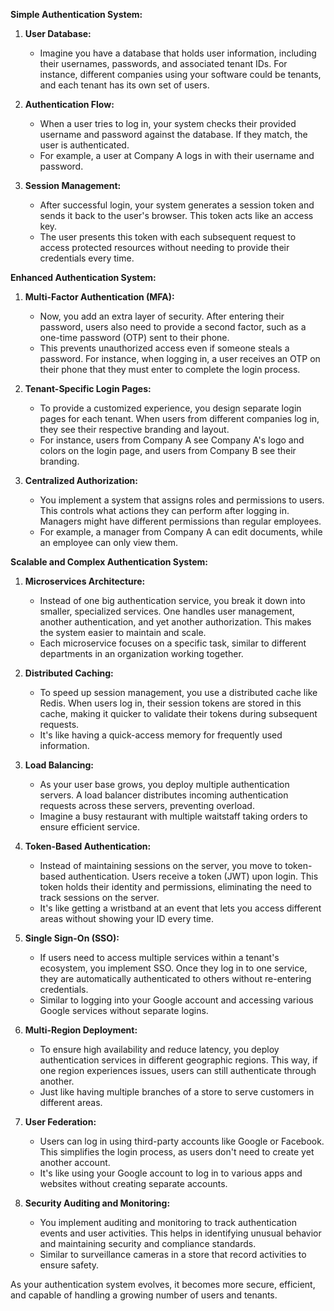 **Simple Authentication System:**

1. **User Database:**
   - Imagine you have a database that holds user information, including their usernames, passwords, and associated tenant IDs. For instance, different companies using your software could be tenants, and each tenant has its own set of users.

2. **Authentication Flow:**
   - When a user tries to log in, your system checks their provided username and password against the database. If they match, the user is authenticated.
   - For example, a user at Company A logs in with their username and password.

3. **Session Management:**
   - After successful login, your system generates a session token and sends it back to the user's browser. This token acts like an access key.
   - The user presents this token with each subsequent request to access protected resources without needing to provide their credentials every time.

**Enhanced Authentication System:**

1. **Multi-Factor Authentication (MFA):**
   - Now, you add an extra layer of security. After entering their password, users also need to provide a second factor, such as a one-time password (OTP) sent to their phone.
   - This prevents unauthorized access even if someone steals a password. For instance, when logging in, a user receives an OTP on their phone that they must enter to complete the login process.

2. **Tenant-Specific Login Pages:**
   - To provide a customized experience, you design separate login pages for each tenant. When users from different companies log in, they see their respective branding and layout.
   - For instance, users from Company A see Company A's logo and colors on the login page, and users from Company B see their branding.

3. **Centralized Authorization:**
   - You implement a system that assigns roles and permissions to users. This controls what actions they can perform after logging in. Managers might have different permissions than regular employees.
   - For example, a manager from Company A can edit documents, while an employee can only view them.

**Scalable and Complex Authentication System:**

1. **Microservices Architecture:**
   - Instead of one big authentication service, you break it down into smaller, specialized services. One handles user management, another authentication, and yet another authorization. This makes the system easier to maintain and scale.
   - Each microservice focuses on a specific task, similar to different departments in an organization working together.

2. **Distributed Caching:**
   - To speed up session management, you use a distributed cache like Redis. When users log in, their session tokens are stored in this cache, making it quicker to validate their tokens during subsequent requests.
   - It's like having a quick-access memory for frequently used information.

3. **Load Balancing:**
   - As your user base grows, you deploy multiple authentication servers. A load balancer distributes incoming authentication requests across these servers, preventing overload.
   - Imagine a busy restaurant with multiple waitstaff taking orders to ensure efficient service.

4. **Token-Based Authentication:**
   - Instead of maintaining sessions on the server, you move to token-based authentication. Users receive a token (JWT) upon login. This token holds their identity and permissions, eliminating the need to track sessions on the server.
   - It's like getting a wristband at an event that lets you access different areas without showing your ID every time.

5. **Single Sign-On (SSO):**
   - If users need to access multiple services within a tenant's ecosystem, you implement SSO. Once they log in to one service, they are automatically authenticated to others without re-entering credentials.
   - Similar to logging into your Google account and accessing various Google services without separate logins.

6. **Multi-Region Deployment:**
   - To ensure high availability and reduce latency, you deploy authentication services in different geographic regions. This way, if one region experiences issues, users can still authenticate through another.
   - Just like having multiple branches of a store to serve customers in different areas.

7. **User Federation:**
   - Users can log in using third-party accounts like Google or Facebook. This simplifies the login process, as users don't need to create yet another account.
   - It's like using your Google account to log in to various apps and websites without creating separate accounts.

8. **Security Auditing and Monitoring:**
   - You implement auditing and monitoring to track authentication events and user activities. This helps in identifying unusual behavior and maintaining security and compliance standards.
   - Similar to surveillance cameras in a store that record activities to ensure safety.

As your authentication system evolves, it becomes more secure, efficient, and capable of handling a growing number of users and tenants.